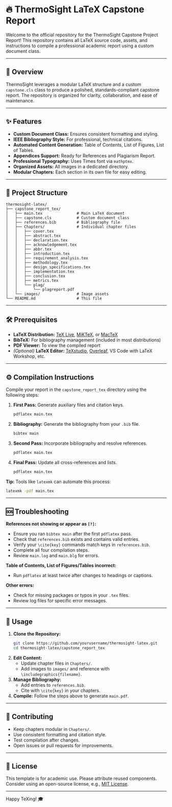 # 🔥 ThermoSight LaTeX Capstone Report

Welcome to the official repository for the ThermoSight Capstone Project Report! This repository contains all LaTeX source code, assets, and instructions to compile a professional academic report using a custom document class.

<!-- Optionally add a logo/banner here -->
<!-- ![ThermoSight Banner](path/to/banner.png) -->

---

## 🚀 Overview

ThermoSight leverages a modular LaTeX structure and a custom `capstone.cls` class to produce a polished, standards-compliant capstone report. The repository is organized for clarity, collaboration, and ease of maintenance.

---

## ✨ Features

- **Custom Document Class:** Ensures consistent formatting and styling.
- **IEEE Bibliography Style:** For professional, technical citations.
- **Automated Content Generation:** Table of Contents, List of Figures, List of Tables.
- **Appendices Support:** Ready for References and Plagiarism Report.
- **Professional Typography:** Uses Times font via `mathptmx`.
- **Organized Assets:** All images in a dedicated directory.
- **Modular Chapters:** Each section in its own file for easy editing.

---

## 📁 Project Structure

```
thermosight-latex/
├── capstone_report_tex/
│   ├── main.tex               # Main LaTeX document
│   ├── capstone.cls           # Custom document class
│   ├── references.bib         # Bibliography file
│   ├── Chapters/              # Individual chapter files
│   │   ├── cover.tex
│   │   ├── abstract.tex
│   │   ├── declaration.tex
│   │   ├── acknowledgement.tex
│   │   ├── abbr.tex
│   │   ├── introduction.tex
│   │   ├── requirement_analysis.tex
│   │   ├── methodology.tex
│   │   ├── design_specifications.tex
│   │   ├── implementation.tex
│   │   ├── conclusion.tex
│   │   ├── metrics.tex
│   │   └── plag/
│   │       └── plagreport.pdf
│   └── images/                # Image assets
└── README.md                  # This file
```

---

## 🛠️ Prerequisites

- **LaTeX Distribution:** [TeX Live](https://www.tug.org/texlive/), [MiKTeX](https://miktex.org/), or [MacTeX](https://www.tug.org/mactex/)
- **BibTeX:** For bibliography management (included in most distributions)
- **PDF Viewer:** To view the compiled report
- *(Optional)* **LaTeX Editor:** [TeXstudio](https://www.texstudio.org/), [Overleaf](https://www.overleaf.com/), VS Code with LaTeX Workshop, etc.

---

## ⚙️ Compilation Instructions

Compile your report in the `capstone_report_tex` directory using the following steps:

1. **First Pass:** Generate auxiliary files and citation keys.
    ```bash
    pdflatex main.tex
    ```
2. **Bibliography:** Generate the bibliography from your `.bib` file.
    ```bash
    bibtex main
    ```
3. **Second Pass:** Incorporate bibliography and resolve references.
    ```bash
    pdflatex main.tex
    ```
4. **Final Pass:** Update all cross-references and lists.
    ```bash
    pdflatex main.tex
    ```

**Tip:** Tools like `latexmk` can automate this process:
```bash
latexmk -pdf main.tex
```

---

## 🆘 Troubleshooting

**References not showing or appear as `[?]`:**
- Ensure you ran `bibtex main` after the first `pdflatex` pass.
- Check that `references.bib` exists and contains valid entries.
- Verify your `\cite{key}` commands match keys in `references.bib`.
- Complete all four compilation steps.
- Review `main.log` and `main.blg` for errors.

**Table of Contents, List of Figures/Tables incorrect:**
- Run `pdflatex` at least twice after changes to headings or captions.

**Other errors:**
- Check for missing packages or typos in your `.tex` files.
- Review log files for specific error messages.

---

## 📝 Usage

1. **Clone the Repository:**
    ```bash
    git clone https://github.com/yourusername/thermosight-latex.git
    cd thermosight-latex/capstone_report_tex
    ```
2. **Edit Content:**
    - Update chapter files in `Chapters/`.
    - Add images to `images/` and reference with `\includegraphics{filename}`.
3. **Manage Bibliography:**
    - Add entries to `references.bib`.
    - Cite with `\cite{key}` in your chapters.
4. **Compile:** Follow the steps above to generate `main.pdf`.

---

## 🤝 Contributing

- Keep chapters modular in `Chapters/`.
- Use consistent formatting and citation style.
- Test compilation after changes.
- Open issues or pull requests for improvements.

---

## 📜 License

This template is for academic use. Please attribute reused components.  
Consider using an open-source license, e.g., [MIT License](https://opensource.org/licenses/MIT).

---

Happy TeXing! 🎓

<!-- Optionally add a screenshot of the compiled report -->
<!-- ![Report Screenshot](path/to/screenshot.png) -->
